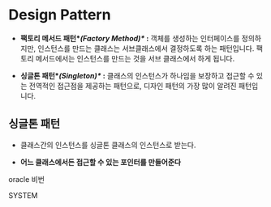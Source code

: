 # Design Pattern

- **팩토리 메서드 패턴\**(Factory Method)\** :** 객체를 생성하는 인터페이스를 정의하지만, 인스턴스를 만드는 클래스는 서브클래스에서 결정하도록 하는 패턴입니다. 팩토리 메서드에서는 인스턴스를 만드는 것을 서브 클래스에서 하게 됩니다.

- **싱글톤 패턴\**(Singleton)\** :** 클래스의 인스턴스가 하나임을 보장하고 접근할 수 있는 전역적인 접근점을 제공하는 패턴으로, 디자인 패턴의 가장 많이 알려진 패턴입니다.





## 싱글톤 패턴

- 클래스간의 인스턴스를 싱글톤 클래스의 인스턴스로 받는다.

- **어느 클래스에서든 접근할 수 있는 포인터를 만들어준다**



oracle 비번

SYSTEM